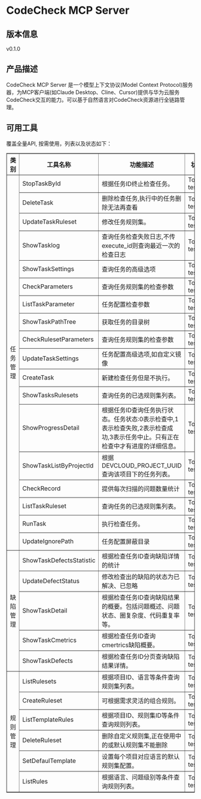 # CodeCheck MCP Server 

## 版本信息
v0.1.0

## 产品描述

CodeCheck MCP Server 是一个模型上下文协议(Model Context Protocol)服务器，为MCP客户端(如Claude Desktop、Cline、Cursor)提供与华为云服务CodeCheck交互的能力。可以基于自然语言对CodeCheck资源进行全链路管理。

## 可用工具
覆盖全量API, 按需使用，列表以及状态如下：

<html>
    <head></head>
    <body>
        <table border="1" cellspacing="0" cellpadding="5">
            <tbody>
                <tr>
                    <th>类别</th>
                    <th>工具名称</th>
                    <th>功能描述</th>
                    <th>状态</th>
                </tr>
                <tr>
                    <td rowspan="18">任务管理</td>
                    <td>StopTaskById</td>
                    <td>根据任务ID终止检查任务。</td>
                    <td>To be tested</td>
                </tr>
                <tr>
                    <td>DeleteTask</td>
                    <td>删除检查任务,执行中的任务删除无法再查看</td>
                    <td>To be tested</td>
                </tr>
                <tr>
                    <td>UpdateTaskRuleset</td>
                    <td>修改任务规则集。</td>
                    <td>To be tested</td>
                </tr>
                <tr>
                    <td>ShowTasklog</td>
                    <td>查询任务检查失败日志,不传execute_id则查询最近一次的检查日志</td>
                    <td>To be tested</td>
                </tr>
                <tr>
                    <td>ShowTaskSettings</td>
                    <td>查询任务的高级选项</td>
                    <td>To be tested</td>
                </tr>
                <tr>
                    <td>CheckParameters</td>
                    <td>查询任务规则集的检查参数</td>
                    <td>To be tested</td>
                </tr>
                <tr>
                    <td>ListTaskParameter</td>
                    <td>任务配置检查参数</td>
                    <td>To be tested</td>
                </tr>
                <tr>
                    <td>ShowTaskPathTree</td>
                    <td>获取任务的目录树</td>
                    <td>To be tested</td>
                </tr>
                <tr>
                    <td>CheckRulesetParameters</td>
                    <td>查询任务规则集的检查参数</td>
                    <td>To be tested</td>
                </tr>
                <tr>
                    <td>UpdateTaskSettings</td>
                    <td>任务配置高级选项,如自定义镜像</td>
                    <td>To be tested</td>
                </tr>
                <tr>
                    <td>CreateTask</td>
                    <td>新建检查任务但是不执行。</td>
                    <td>To be tested</td>
                </tr>
                <tr>
                    <td>ShowTasksRulesets</td>
                    <td>查询任务的已选规则集列表。</td>
                    <td>To be tested</td>
                </tr>
                <tr>
                    <td>ShowProgressDetail</td>
                    <td>根据任务ID查询任务执行状态。任务状态:0表示检查中,1表示检查失败,2表示检查成功,3表示任务中止。只有正在检查中才有进度的详细信息。</td>
                    <td>To be tested</td>
                </tr>
                <tr>
                    <td>ShowTaskListByProjectId</td>
                    <td>根据DEVCLOUD_PROJECT_UUID查询该项目下的任务列表。</td>
                    <td>To be tested</td>
                </tr>
                <tr>
                    <td>CheckRecord</td>
                    <td>提供每次扫描的问题数量统计</td>
                    <td>To be tested</td>
                </tr>
                <tr>
                    <td>ListTaskRuleset</td>
                    <td>查询任务的已选规则集列表。</td>
                    <td>To be tested</td>
                </tr>
                <tr>
                    <td>RunTask</td>
                    <td>执行检查任务。</td>
                    <td>To be tested</td>
                </tr>
                <tr>
                    <td>UpdateIgnorePath</td>
                    <td>任务配置屏蔽目录</td>
                    <td>To be tested</td>
                </tr>
                <tr>
                    <td rowspan="5">缺陷管理</td>
                    <td>ShowTaskDefectsStatistic</td>
                    <td>根据检查任务ID查询缺陷详情的统计</td>
                    <td>To be tested</td>
                </tr>
                <tr>
                    <td>UpdateDefectStatus</td>
                    <td>修改检查出的缺陷的状态为已解决、已忽略</td>
                    <td>To be tested</td>
                </tr>
                <tr>
                    <td>ShowTaskDetail</td>
                    <td>根据检查任务ID查询缺陷结果的概要。包括问题概述、问题状态、圈复杂度、代码重复率等。</td>
                    <td>To be tested</td>
                </tr>
                <tr>
                    <td>ShowTaskCmetrics</td>
                    <td>根据检查任务ID查询cmertrics缺陷概要。</td>
                    <td>To be tested</td>
                </tr>
                <tr>
                    <td>ShowTaskDefects</td>
                    <td>根据检查任务ID分页查询缺陷结果详情。</td>
                    <td>To be tested</td>
                </tr>
                <tr>
                    <td rowspan="6">规则管理</td>
                    <td>ListRulesets</td>
                    <td>根据项目ID、语言等条件查询规则集列表。</td>
                    <td>To be tested</td>
                </tr>
                <tr>
                    <td>CreateRuleset</td>
                    <td>可根据需求灵活的组合规则。</td>
                    <td>To be tested</td>
                </tr>
                <tr>
                    <td>ListTemplateRules</td>
                    <td>根据项目ID、规则集ID等条件查询规则列表。</td>
                    <td>To be tested</td>
                </tr>
                <tr>
                    <td>DeleteRuleset</td>
                    <td>删除自定义规则集,正在使用中的或默认规则集不能删除</td>
                    <td>To be tested</td>
                </tr>
                <tr>
                    <td>SetDefaulTemplate</td>
                    <td>设置每个项目对应语言的默认规则集配置。</td>
                    <td>To be tested</td>
                </tr>
                <tr>
                    <td>ListRules</td>
                    <td>根据语言、问题级别等条件查询规则列表。</td>
                    <td>To be tested</td>
                </tr>
            </tbody>
        </table>
    </body>
</html>